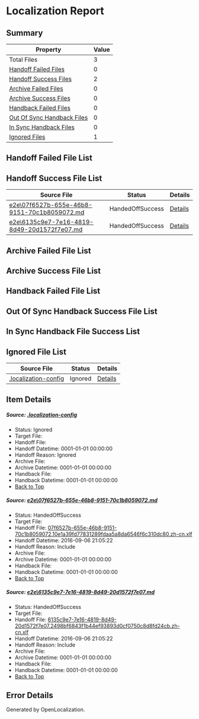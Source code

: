 # <a name='report-top'></a> Localization Report

## Summary
 Property | Value 
 -------- | ----- 
 Total Files | 3
[ Handoff Failed Files ](#handoff-failed-list)| 0
[ Handoff Success Files ](#handoff-success-list)| 2
[ Archive Failed Files ](#archive-failed-list)| 0
[ Archive Success Files ](#archive-success-list)| 0
[ Handback Failed Files ](#handback-failed-list)| 0
[ Out Of Sync Handback Files ](#outofsync-handback-success-list)| 0
[ In Sync Handback Files ](#insync-handback-success-list)| 0
[ Ignored Files ](#ignored-list)| 1

## <a name='handoff-failed-list'></a> Handoff Failed File List

## <a name='handoff-success-list'></a> Handoff Success File List
 Source File | Status | Details 
 ----------- | ------ | ------- 
 [e2e\07f6527b-655e-46b8-9151-70c1b8059072.md](https://github.com/OpenLocalizationTestOrg/ol-test0/blob/c1111b4de758a143abfd6751fb2be7904f5d2b4e/e2e/07f6527b-655e-46b8-9151-70c1b8059072.md) | HandedOffSuccess | [Details](#f48b795873de127c30bac5890d38c59da874ff051)
 [e2e\6135c9e7-7e16-4819-8d49-20d1572f7e07.md](https://github.com/OpenLocalizationTestOrg/ol-test0/blob/c1111b4de758a143abfd6751fb2be7904f5d2b4e/e2e/6135c9e7-7e16-4819-8d49-20d1572f7e07.md) | HandedOffSuccess | [Details](#82717d31c5110606ff9c53c890a3526dd6f9ecd02)

## <a name='archive-failed-list'></a> Archive Failed File List

## <a name='archive-success-list'></a> Archive Success File List

## <a name='handback-failed-list'></a> Handback Failed File List

## <a name='outofsync-handback-success-list'></a> Out Of Sync Handback Success File List

## <a name='insync-handback-success-list'></a> In Sync Handback File Success List

## <a name='ignored-list'></a> Ignored File List
 Source File | Status | Details 
 ----------- | ------ | ------- 
 [.localization-config](https://github.com/OpenLocalizationTestOrg/ol-test0/blob/c1111b4de758a143abfd6751fb2be7904f5d2b4e/.localization-config) | Ignored | [Details](#3d4f252ac210baf56311d7e97dcc2db10974dbd20)

## Item Details
##### <a name='3d4f252ac210baf56311d7e97dcc2db10974dbd20'></a> Source: [.localization-config](https://github.com/OpenLocalizationTestOrg/ol-test0/blob/c1111b4de758a143abfd6751fb2be7904f5d2b4e/.localization-config)
* Status: Ignored
* Target File: 
* Handoff File: 
* Handoff Datetime: 0001-01-01 00:00:00
* Handoff Reason: Ignored
* Archive File: 
* Archive Datetime: 0001-01-01 00:00:00
* Handback File: 
* Handback Datetime: 0001-01-01 00:00:00
* [Back to Top](#report-top)

##### <a name='f48b795873de127c30bac5890d38c59da874ff051'></a> Source: [e2e\07f6527b-655e-46b8-9151-70c1b8059072.md](https://github.com/OpenLocalizationTestOrg/ol-test0/blob/c1111b4de758a143abfd6751fb2be7904f5d2b4e/e2e/07f6527b-655e-46b8-9151-70c1b8059072.md)
* Status: HandedOffSuccess
* Target File: 
* Handoff File: [07f6527b-655e-46b8-9151-70c1b8059072.10e1a39fd77831289fdaa5a8da6546f6c310dc80.zh-cn.xlf](https://github.com/OpenLocalizationTestOrg/ol-test0-handoff/blob/1fd01c466168fc09c368d2e98fed9fe482d4ed79/ol-handoff/OpenLocalizationTestOrg/ol-test0-zhcn/ci/ht/07f6527b-655e-46b8-9151-70c1b8059072.10e1a39fd77831289fdaa5a8da6546f6c310dc80.zh-cn.xlf)
* Handoff Datetime: 2016-09-06 21:05:22
* Handoff Reason: Include
* Archive File: 
* Archive Datetime: 0001-01-01 00:00:00
* Handback File: 
* Handback Datetime: 0001-01-01 00:00:00
* [Back to Top](#report-top)

##### <a name='82717d31c5110606ff9c53c890a3526dd6f9ecd02'></a> Source: [e2e\6135c9e7-7e16-4819-8d49-20d1572f7e07.md](https://github.com/OpenLocalizationTestOrg/ol-test0/blob/c1111b4de758a143abfd6751fb2be7904f5d2b4e/e2e/6135c9e7-7e16-4819-8d49-20d1572f7e07.md)
* Status: HandedOffSuccess
* Target File: 
* Handoff File: [6135c9e7-7e16-4819-8d49-20d1572f7e07.2498bf6843f1b44ef93893d0cf0750c8d8fd24cb.zh-cn.xlf](https://github.com/OpenLocalizationTestOrg/ol-test0-handoff/blob/1fd01c466168fc09c368d2e98fed9fe482d4ed79/ol-handoff/OpenLocalizationTestOrg/ol-test0-zhcn/ci/ht/6135c9e7-7e16-4819-8d49-20d1572f7e07.2498bf6843f1b44ef93893d0cf0750c8d8fd24cb.zh-cn.xlf)
* Handoff Datetime: 2016-09-06 21:05:22
* Handoff Reason: Include
* Archive File: 
* Archive Datetime: 0001-01-01 00:00:00
* Handback File: 
* Handback Datetime: 0001-01-01 00:00:00
* [Back to Top](#report-top)


## Error Details

Generated by OpenLocalization.
